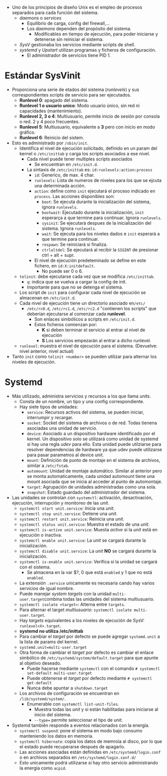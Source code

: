 * Uno de los principios de diseño Unix es el empleo de procesos separados para cada función del sistema.
  * _daemons_ o _services_
    * Equilibrio de carga, config del firewall,...
    * Los _daemons_ dependen del propósito del sistema. 
      * Modificables en tiempo de ejecución, para poder iniciarse y detenerse sin reiniciar el sistema.
  * _SysV_ gestionaba los servicios mediante scripts de shell.
  * _systemd_ y _Upstart_ utilizan programas y ficheros de configuración.
    * El administrador de servicios tiene PID 1.
# Estándar SysVinit
* Proporciona una serie de etados del sistema (_runlevels_) y sus correspondientes scripts de servicio para ser ejecutados.
  * **Runlevel 0**: apagado del sistema.
  * **Runlevel 1 o usuario unico**: Modo usuario único, sin red ni capacidades (mantenimiento).
  * **Runlevel 2, 3 o 4**: Multiusuario, permite inicio de sesión por consola o red. 2 y 4 poco frecuentes.
  * **Runlevel 5**: Multiusuario, equivalente a **3** pero con inicio en modo gráfico.
  * **Runlevel 6**: Reinicio del sistem.
* Esto es administrado por `/sbin/init`.
  * Identifica el nivel de ejecución solicitado, definido en un param del kernel o `/etc/inittab` y carga los scripts asociados a ese nivel.
    * Cada nivel puede tener multiples scripts asociados
      * Se encuentran en `/etc/init.d`.
    * La sintaxis de `/etc/inittab` es: `id:runlevels:action:process`
      * `id`: Generico, de max. 4 char.
      * `runlevels`: Lista de numeros de niveles para los que se ejcuta una determinada acción.
      * `action`: define como `init` ejecutará el proceso indicado en `process`. Las acciones disponibles son:
        * `boot`: Se ejecuta durante la inicialización del sistema, ignora `runlevels`.
        * `bootwait`: Ejecutado durante la inicialización, `init` esperarça a que termine para continuar. Ignora `runlevels`.
        * `sysinit`: Se ejecutará despues de la inicialización del sistema. Ignora `runlevels`.
        * `wait`: Se ejecuta para los niveles dados e `init` esperará a que termine para continuar.
        * `respawn`: Se reiniciará si finaliza.
        * `ctrlaltdel`: Se ejecutará al recibir la `SIGINT` de presionar ctrl + alt + supr.
      * El nivel de ejecución predeteminado se define en este fichero, en `id:X:initdefault`.
        * No puede ser 0 o 6.
  * `telinit`: debe ejecutarse cada vez que se modifica `/etc/inittab`.
    * `q`: indica que se vuelva a cargar la config de init.
    * Importante para que no se detenga el sistema.
  * Los script de `init` para configurar cada nivel de ejecución se almacenan en `/etc/init.d`.
  * Cada nivel de ejecución tiene un directorio asociado en`/etc/`
    * `/etc/rc0.d`, `/etc/rc1.d`, `/etc/rc2.d` "contienen los scripts" que deberían ejecutarse al comenzar cada **runlevel**.
      * Son enlaces simbólicos a scripts en `/etc/init.d`.
      * Estos ficheros comienzan por:
        * **K** si deben terminar el servicio al entrar al nivel de ejecución
        * **S** Los servicios empezarán al entrar a dicho runlevel.
  * `runlevel`: muestra el nivel de ejecución para el sistema. (Devuelve: nivel anterior, nivel actual)
* Tanto `init` como `telinit <number>` se pueden utilizar para alternar los niveles de ejecución.

# Systemd
* Más utilizado, administra servicios y recursos a los que llama _units_.
  * Consta de un nombre, un tipo y una config correspondiente. 
  * Hay siete tipos de unidades:
    * `service`: Recursos activos del sistema, se pueden iniciar, interrumpir y recargar.
    * `socket`: Socket del sistema de archivos o de red. Todas tienena asociadas una unidad de servicio.
    * `device`: Asociado a un dispositivo hardware identificado por el kernel. Un dispositivo solo se utilizará como unidad de systemd si hay una regla _udev_ para ello. Esta unidad puede utilziarse para resolver dependencias de hardware ya que udev puede utilizarse para pasar parametros al device unit.
    * `mount`: Definición de punto de montaje en el sistema de archivos, similar a `/etc/fstab`.
    * `automount`: Unidad de montaje automático. Similar al anterior pero se monta automaticamente, cada unidad automount tiene una mount asociada que se inicia al acceder al punto de automontaje.
    * `target`: Agrupación de unidades administradas como una sola.
    * `snapshot`: Estado guardado del administrador del sistema.
* Las unidades se controlan con `systemctl`: activación, desactivación, ejecución, interrupción y monitoreo de las _unit_.
  * `systemctl start unit.service`: Inicia una _unit_.
  * `systemctl stop unit.service`: Detiene una _unit_.
  * `systemctl restart unit.service`: Reinicia una _unit_.
  * `systemctl status unit.service`: Muestra el estado de una _unit_.
  * `systemctl is-active unit.service`: Muesta _active_ si la _unit_ está en ejecución o inactiva.
  * `systemctl enable unit.service`: La _unit_ se cargará durante la inicialización.
  * `systemctl disable unit.service`: La _unit_ **NO** se cargará durante la inicialización.
  * `systemctl is-enable unit.service`: Verifica si la unidad se cargará con el sistema.
    *  Se almacena en la var $?, 0 que está `enabled` y 1 que no está `enabled`.
  *  La extensión `.service` unicamente es necesaria cando hay varios servicios de igual nombre.
  *  Puede manejar _system targets_ con la unidad `multi-user.target`combina todas las unidades del sistema multiusuario.
  *  `systemctl isolate <target>`: Alterna entre `targets`.
    *  Para alternar el target _multiusuario_: `systemctl isolate multi-user.target`.
  * Hay _targets_ equivalentes a los niveles de ejecución de SysV: `runlevel<X>.target`.
   * **systemd no utiliza /etc/inittab**
  * Para cambiar el _target_ por defecto se puede agregar `systemd.unit` a la lista de params del kernel.
   * `systemd.unit=multi-user.target`
  * Otra forma de cambiar el _target_ por defecto es cambiar el enlace simbólico de `/etc/systemd/system/default.target` para que apunte al objetivo deseado.
    * Puede hacerse mediante `systemctl` con el comando `# systemctl set-default multi-user.target`
    * Puede obtenerse el _target_ por defecto mediante `# systemctl get-default`
    * Nunca debe apuntar a `shutdown.target`
  * Los archivos de configuración se encuentran en `/lib/systemd/system/`.
    * Enumerable con `systemctl list-unit-files`.
      * Muestra todas las _unit_ y si están habilitadas para iniciarse al inicio del sistema.
      * `--type=` permite seleccionar el tipo de _unit_.
* Systemd también responde a eventos relacionados con la energía.
  * `systemctl suspend`: pone el sistema en modo bajo consumo manteniendo los datos en memoria.
  * `systemctl hibernate`: copia los datos de memroia al disco, por lo que el estado puede recuperarse después de apagarlo.
  * Las acciones asociadas están definidas en `/etc/systemd/login.conf` o en archivos separados en `/etc/systemd/login.conf.d/`
  * Esto unicamente podrá utilizarse si hay otro servicio administrando la energía como `acpid`.
